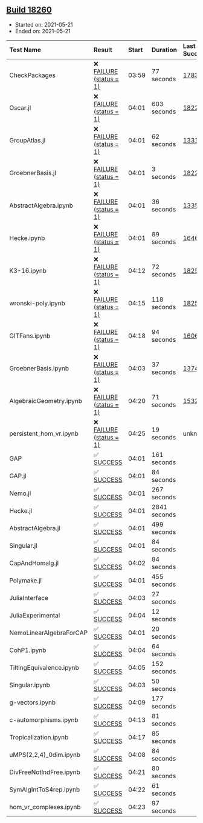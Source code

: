 ## [Build 18260](https://oscarci.mathematik.uni-kl.de/job/oscar/18260/)

* Started on: 2021-05-21
* Ended on: 2021-05-21

| Test Name    | Result | Start | Duration | Last Success | First Failure |
|:-------------|:-------|:------|:---------|:-------------|:--------------|
| CheckPackages | ❌ [FAILURE (status = 1)](https://oscarci.mathematik.uni-kl.de/job/oscar/18260/artifact/logs/build-18260/CheckPackages.log) | 03:59 | 77 seconds | [17832](https://oscarci.mathematik.uni-kl.de/job/oscar/17832/) | [17833](https://oscarci.mathematik.uni-kl.de/job/oscar/17833/) |
| Oscar.jl | ❌ [FAILURE (status = 1)](https://oscarci.mathematik.uni-kl.de/job/oscar/18260/artifact/logs/build-18260/Oscar.jl.log) | 04:01 | 603 seconds | [18228](https://oscarci.mathematik.uni-kl.de/job/oscar/18228/) | [18229](https://oscarci.mathematik.uni-kl.de/job/oscar/18229/) |
| GroupAtlas.jl | ❌ [FAILURE (status = 1)](https://oscarci.mathematik.uni-kl.de/job/oscar/18260/artifact/logs/build-18260/GroupAtlas.jl.log) | 04:01 | 62 seconds | [13311](https://oscarci.mathematik.uni-kl.de/job/oscar/13311/) | [13312](https://oscarci.mathematik.uni-kl.de/job/oscar/13312/) |
| GroebnerBasis.jl | ❌ [FAILURE (status = 1)](https://oscarci.mathematik.uni-kl.de/job/oscar/18260/artifact/logs/build-18260/GroebnerBasis.jl.log) | 04:01 | 3 seconds | [18228](https://oscarci.mathematik.uni-kl.de/job/oscar/18228/) | [18229](https://oscarci.mathematik.uni-kl.de/job/oscar/18229/) |
| AbstractAlgebra.ipynb | ❌ [FAILURE (status = 1)](https://oscarci.mathematik.uni-kl.de/job/oscar/18260/artifact/logs/build-18260/AbstractAlgebra.ipynb.log) | 04:01 | 36 seconds | [13355](https://oscarci.mathematik.uni-kl.de/job/oscar/13355/) | [13356](https://oscarci.mathematik.uni-kl.de/job/oscar/13356/) |
| Hecke.ipynb | ❌ [FAILURE (status = 1)](https://oscarci.mathematik.uni-kl.de/job/oscar/18260/artifact/logs/build-18260/Hecke.ipynb.log) | 04:01 | 89 seconds | [16463](https://oscarci.mathematik.uni-kl.de/job/oscar/16463/) | [16464](https://oscarci.mathematik.uni-kl.de/job/oscar/16464/) |
| K3-16.ipynb | ❌ [FAILURE (status = 1)](https://oscarci.mathematik.uni-kl.de/job/oscar/18260/artifact/logs/build-18260/K3-16.ipynb.log) | 04:12 | 72 seconds | [18259](https://oscarci.mathematik.uni-kl.de/job/oscar/18259/) | [18260](https://oscarci.mathematik.uni-kl.de/job/oscar/18260/) |
| wronski-poly.ipynb | ❌ [FAILURE (status = 1)](https://oscarci.mathematik.uni-kl.de/job/oscar/18260/artifact/logs/build-18260/wronski-poly.ipynb.log) | 04:15 | 118 seconds | [18257](https://oscarci.mathematik.uni-kl.de/job/oscar/18257/) | [18258](https://oscarci.mathematik.uni-kl.de/job/oscar/18258/) |
| GITFans.ipynb | ❌ [FAILURE (status = 1)](https://oscarci.mathematik.uni-kl.de/job/oscar/18260/artifact/logs/build-18260/GITFans.ipynb.log) | 04:18 | 94 seconds | [16068](https://oscarci.mathematik.uni-kl.de/job/oscar/16068/) | [16069](https://oscarci.mathematik.uni-kl.de/job/oscar/16069/) |
| GroebnerBasis.ipynb | ❌ [FAILURE (status = 1)](https://oscarci.mathematik.uni-kl.de/job/oscar/18260/artifact/logs/build-18260/GroebnerBasis.ipynb.log) | 04:03 | 37 seconds | [13748](https://oscarci.mathematik.uni-kl.de/job/oscar/13748/) | [13749](https://oscarci.mathematik.uni-kl.de/job/oscar/13749/) |
| AlgebraicGeometry.ipynb | ❌ [FAILURE (status = 1)](https://oscarci.mathematik.uni-kl.de/job/oscar/18260/artifact/logs/build-18260/AlgebraicGeometry.ipynb.log) | 04:20 | 71 seconds | [15322](https://oscarci.mathematik.uni-kl.de/job/oscar/15322/) | [15323](https://oscarci.mathematik.uni-kl.de/job/oscar/15323/) |
| persistent_hom_vr.ipynb | ❌ [FAILURE (status = 1)](https://oscarci.mathematik.uni-kl.de/job/oscar/18260/artifact/logs/build-18260/persistent_hom_vr.ipynb.log) | 04:25 | 19 seconds | unknown | unknown |
| GAP | ✅ [SUCCESS](https://oscarci.mathematik.uni-kl.de/job/oscar/18260/artifact/logs/build-18260/GAP.log) | 04:01 | 161 seconds |  |  |
| GAP.jl | ✅ [SUCCESS](https://oscarci.mathematik.uni-kl.de/job/oscar/18260/artifact/logs/build-18260/GAP.jl.log) | 04:01 | 84 seconds |  |  |
| Nemo.jl | ✅ [SUCCESS](https://oscarci.mathematik.uni-kl.de/job/oscar/18260/artifact/logs/build-18260/Nemo.jl.log) | 04:01 | 267 seconds |  |  |
| Hecke.jl | ✅ [SUCCESS](https://oscarci.mathematik.uni-kl.de/job/oscar/18260/artifact/logs/build-18260/Hecke.jl.log) | 04:01 | 2841 seconds |  |  |
| AbstractAlgebra.jl | ✅ [SUCCESS](https://oscarci.mathematik.uni-kl.de/job/oscar/18260/artifact/logs/build-18260/AbstractAlgebra.jl.log) | 04:01 | 499 seconds |  |  |
| Singular.jl | ✅ [SUCCESS](https://oscarci.mathematik.uni-kl.de/job/oscar/18260/artifact/logs/build-18260/Singular.jl.log) | 04:01 | 84 seconds |  |  |
| CapAndHomalg.jl | ✅ [SUCCESS](https://oscarci.mathematik.uni-kl.de/job/oscar/18260/artifact/logs/build-18260/CapAndHomalg.jl.log) | 04:02 | 84 seconds |  |  |
| Polymake.jl | ✅ [SUCCESS](https://oscarci.mathematik.uni-kl.de/job/oscar/18260/artifact/logs/build-18260/Polymake.jl.log) | 04:01 | 455 seconds |  |  |
| JuliaInterface | ✅ [SUCCESS](https://oscarci.mathematik.uni-kl.de/job/oscar/18260/artifact/logs/build-18260/JuliaInterface.log) | 04:03 | 27 seconds |  |  |
| JuliaExperimental | ✅ [SUCCESS](https://oscarci.mathematik.uni-kl.de/job/oscar/18260/artifact/logs/build-18260/JuliaExperimental.log) | 04:04 | 12 seconds |  |  |
| NemoLinearAlgebraForCAP | ✅ [SUCCESS](https://oscarci.mathematik.uni-kl.de/job/oscar/18260/artifact/logs/build-18260/NemoLinearAlgebraForCAP.log) | 04:01 | 20 seconds |  |  |
| CohP1.ipynb | ✅ [SUCCESS](https://oscarci.mathematik.uni-kl.de/job/oscar/18260/artifact/logs/build-18260/CohP1.ipynb.log) | 04:04 | 64 seconds |  |  |
| TiltingEquivalence.ipynb | ✅ [SUCCESS](https://oscarci.mathematik.uni-kl.de/job/oscar/18260/artifact/logs/build-18260/TiltingEquivalence.ipynb.log) | 04:05 | 152 seconds |  |  |
| Singular.ipynb | ✅ [SUCCESS](https://oscarci.mathematik.uni-kl.de/job/oscar/18260/artifact/logs/build-18260/Singular.ipynb.log) | 04:03 | 50 seconds |  |  |
| g-vectors.ipynb | ✅ [SUCCESS](https://oscarci.mathematik.uni-kl.de/job/oscar/18260/artifact/logs/build-18260/g-vectors.ipynb.log) | 04:09 | 177 seconds |  |  |
| c-automorphisms.ipynb | ✅ [SUCCESS](https://oscarci.mathematik.uni-kl.de/job/oscar/18260/artifact/logs/build-18260/c-automorphisms.ipynb.log) | 04:13 | 81 seconds |  |  |
| Tropicalization.ipynb | ✅ [SUCCESS](https://oscarci.mathematik.uni-kl.de/job/oscar/18260/artifact/logs/build-18260/Tropicalization.ipynb.log) | 04:17 | 85 seconds |  |  |
| uMPS(2,2,4)_0dim.ipynb | ✅ [SUCCESS](https://oscarci.mathematik.uni-kl.de/job/oscar/18260/artifact/logs/build-18260/uMPS-2-2-4-_0dim.ipynb.log) | 04:08 | 84 seconds |  |  |
| DivFreeNotIndFree.ipynb | ✅ [SUCCESS](https://oscarci.mathematik.uni-kl.de/job/oscar/18260/artifact/logs/build-18260/DivFreeNotIndFree.ipynb.log) | 04:21 | 80 seconds |  |  |
| SymAlgIntToS4rep.ipynb | ✅ [SUCCESS](https://oscarci.mathematik.uni-kl.de/job/oscar/18260/artifact/logs/build-18260/SymAlgIntToS4rep.ipynb.log) | 04:22 | 61 seconds |  |  |
| hom_vr_complexes.ipynb | ✅ [SUCCESS](https://oscarci.mathematik.uni-kl.de/job/oscar/18260/artifact/logs/build-18260/hom_vr_complexes.ipynb.log) | 04:23 | 97 seconds |  |  |

